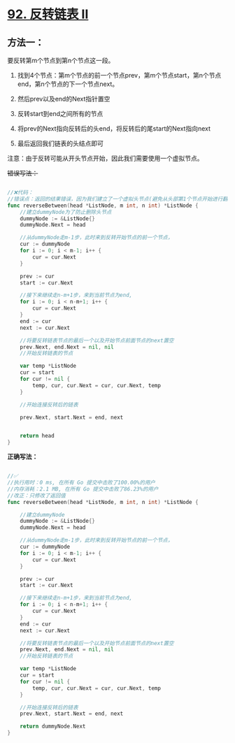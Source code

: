 # [92. 反转链表 II](https://leetcode-cn.com/problems/reverse-linked-list-ii/)



## 方法一：

要反转第m个节点到第n个节点这一段。

1. 找到4个节点：第m个节点的前一个节点prev，第m个节点start，第n个节点end，第n个节点的下一个节点next。

2. 然后prev以及end的Next指针置空
3. 反转start到end之间所有的节点
4. 将prev的Next指向反转后的头end，将反转后的尾start的Next指向next
5. 最后返回我们链表的头结点即可

注意：由于反转可能从开头节点开始，因此我们需要使用一个虚拟节点。



~~错误写法：~~

```go

//❌代码：
//错误点：返回的结果错误，因为我们建立了一个虚拟头节点(避免从头部第1个节点开始进行翻转)，因此我们应该返回虚拟头节点的下一个节点
func reverseBetween(head *ListNode, m int, n int) *ListNode {
	//建立dummyNode为了防止删除头节点
	dummyNode := &ListNode{}
	dummyNode.Next = head

	//从dummyNode走m-1步，此时来到反转开始节点的前一个节点，
	cur := dummyNode
	for i := 0; i < m-1; i++ {
		cur = cur.Next
	}

	prev := cur
	start := cur.Next

	//接下来继续走n-m+1步，来到当前节点为end,
	for i := 0; i < n-m+1; i++ {
		cur = cur.Next
	}
	end := cur
	next := cur.Next

	//将要反转链表节点的最后一个以及开始节点前面节点的next置空
	prev.Next, end.Next = nil, nil
	//开始反转链表的节点

	var temp *ListNode
	cur = start
	for cur != nil {
		temp, cur, cur.Next = cur, cur.Next, temp
	}

	//开始连接反转后的链表

	prev.Next, start.Next = end, next


	return head
}


```



**正确写法：**

```go

//✅
//执行用时：0 ms, 在所有 Go 提交中击败了100.00%的用户
//内存消耗：2.1 MB, 在所有 Go 提交中击败了86.23%的用户
//改正：只修改了返回值
func reverseBetween(head *ListNode, m int, n int) *ListNode {

	//建立dummyNode
	dummyNode := &ListNode{}
	dummyNode.Next = head

	//从dummyNode走m-1步，此时来到反转开始节点的前一个节点，
	cur := dummyNode
	for i := 0; i < m-1; i++ {
		cur = cur.Next
	}

	prev := cur
	start := cur.Next

	//接下来继续走n-m+1步，来到当前节点为end,
	for i := 0; i < n-m+1; i++ {
		cur = cur.Next
	}
	end := cur
	next := cur.Next

	//将要反转链表节点的最后一个以及开始节点前面节点的next置空
	prev.Next, end.Next = nil, nil
	//开始反转链表的节点

	var temp *ListNode
	cur = start
	for cur != nil {
		temp, cur, cur.Next = cur, cur.Next, temp
	}

	//开始连接反转后的链表
	prev.Next, start.Next = end, next

	return dummyNode.Next
}

```

